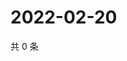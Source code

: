 # 2022-02-20

共 0 条

<!-- BEGIN WEIBO -->
<!-- 最后更新时间 Sun Feb 20 2022 02:15:47 GMT+0800 (China Standard Time) -->

<!-- END WEIBO -->
